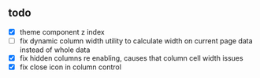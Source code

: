 ## todo

- [x] theme component z index
- [ ] fix dynamic column width utility to calculate width on current page data instead of whole data
- [x] fix hidden columns re enabling, causes that column cell width issues
- [x] fix close icon in column control
